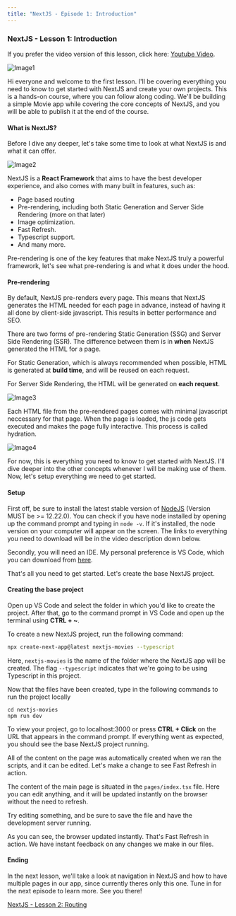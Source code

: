 ```yaml
---
title: "NextJS - Episode 1: Introduction"
---
```

### NextJS - Lesson 1: Introduction
If you prefer the video version of this lesson, click here: [Youtube Video](https://www.youtube.com/watch?v=uAXPlgB0YgM).

![Image1](https://pomodoroapi44ff78.blob.core.windows.net/obsidian-courses/Courses/NextJS/Episode1/1.png)

Hi everyone and welcome to the first lesson. I'll be covering everything you need to know to get started with NextJS and create your own projects. This is a hands-on course, where you can follow along coding. We'll be building a simple Movie app while covering the core concepts of NextJS, and you will be able to publish it at the end of the course.

#### What is NextJS?
Before I dive any deeper, let's take some time to look at what NextJS is and what it can offer.

![Image2](https://pomodoroapi44ff78.blob.core.windows.net/obsidian-courses/Courses/NextJS/Episode1/2.png)

NextJS is a **React Framework** that aims to have the best developer experience, and also comes with many built in features, such as:
- Page based routing
- Pre-rendering, including both Static Generation and Server Side Rendering (more on that later)
- Image optimization.
- Fast Refresh.
- Typescript support.
- And many more.

Pre-rendering is one of the key features that make NextJS truly a powerful framework, let's see what pre-rendering is and what it does under the hood.

#### Pre-rendering
By default, NextJS pre-renders every page. This means that NextJS generates the HTML needed for each page in advance, instead of having it all done by client-side javascript. This results in better performance and SEO.

There are two forms of pre-rendering Static Generation (SSG) and Server Side Rendering (SSR). The difference between them is in **when** NextJS generated the HTML for a page.

For Static Generation, which is always recommended when possible, HTML is generated at **build time**, and will be reused on each request.

For Server Side Rendering, the HTML will be generated on **each request**.

![Image3](https://pomodoroapi44ff78.blob.core.windows.net/obsidian-courses/Courses/NextJS/Episode1/3.png)

Each HTML file from the pre-rendered pages comes with minimal javascript neccessary for that page. When the page is loaded, the js code gets executed and makes the page fully interactive. This process is called hydration.

![Image4](https://pomodoroapi44ff78.blob.core.windows.net/obsidian-courses/Courses/NextJS/Episode1/4.png)

For now, this is everything you need to know to get started with NextJS. I'll dive deeper into the other concepts whenever I will be making use of them. Now, let's setup everything we need to get started.

#### Setup 
First off, be sure to install the latest stable version of [NodeJS](https://nodejs.org/en/)  (Version MUST be >= 12.22.0). You can check if you have node installed by opening up the command prompt and typing in `node -v`. If it's installed, the node version on your computer will appear on the screen. The links to everything you need to download will be in the video description down below.

Secondly, you will need an IDE. My personal preference is VS Code, which you can download from [here](https://code.visualstudio.com/).

That's all you need to get started. Let's create the base NextJS project.

#### Creating the base project
Open up VS Code and select the folder in which you'd like to create the project.
After that, go to the command prompt in VS Code and open up the terminal using **CTRL + ~**. 

To create a new NextJS project, run the following command:

```bash
npx create-next-app@latest nextjs-movies --typescript
```

Here, `nextjs-movies` is the name of the folder where the NextJS app will be created. The flag `--typescript` indicates that we're going to be using Typescript in this project.

Now that the files have been created, type in the following commands to run the project locally

```
cd nextjs-movies
npm run dev
```

To view your project, go to localhost:3000 or press **CTRL + Click** on the URL that appears in the command prompt. If everything went as expected, you should see the base NextJS project running. 

All of the content on the page was automatically created when we ran the scripts, and it can be edited. Let's make a change to see Fast Refresh in action.

The content of the main page is situated in the `pages/index.tsx` file. Here you can edit anything, and it will be updated instantly on the browser without the need to refresh. 

Try editing something, and be sure to save the file and have the development server running. 

As you can see, the browser updated instantly. That's Fast Refresh in action. We have instant feedback on any changes we make in our files.

#### Ending
In the next lesson, we'll take a look at navigation in NextJS and how to have multiple pages in our app, since currently theres only this one. Tune in for the next episode to learn more. See you there!

[NextJS - Lesson 2: Routing](Courses/NextJS/NextJS%20-%20Lesson%202.md)